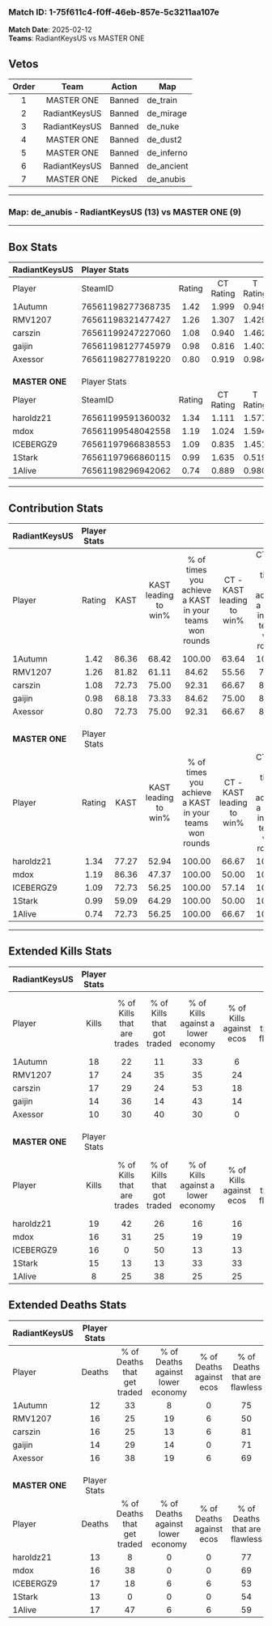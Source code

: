 ### Match ID: 1-75f611c4-f0ff-46eb-857e-5c3211aa107e  
**Match Date**: 2025-02-12  
**Teams**: RadiantKeysUS vs MASTER ONE  

## Vetos  

| Order | Team | Action | Map |
| :---: | :--: | :----: | --- |
| 1 | MASTER ONE | Banned | de_train |
| 2 | RadiantKeysUS | Banned | de_mirage |
| 3 | RadiantKeysUS | Banned | de_nuke |
| 4 | MASTER ONE | Banned | de_dust2 |
| 5 | MASTER ONE | Banned | de_inferno |
| 6 | RadiantKeysUS | Banned | de_ancient |
| 7 | MASTER ONE | Picked | de_anubis |

---  

### **Map**: de_anubis - RadiantKeysUS (13) vs MASTER ONE (9)  
---  

## Box Stats  

| **RadiantKeysUS** | Player Stats      |        |           |          |       |      |       |         |        |      |     |
| :- | :- | :-: | :-: | :-: | :-: | :-: | :-: | :-: | :-: | :-: | :-: |
| Player            | SteamID           | Rating | CT Rating | T Rating | KAST  | ADR  | Kills | Assists | Deaths | K/D  | HS% |
| 1Autumn           | 76561198277368735 |  1.42  |   1.999   |  0.949   | 86.36 | 87.5 |  18   |    8    |   12   | 1.50 | 50  |
| RMV1207           | 76561198321477427 |  1.26  |   1.307   |  1.429   | 81.82 | 93.8 |  17   |    5    |   16   | 1.06 | 47  |
| carszin           | 76561199247227060 |  1.08  |   0.940   |  1.462   | 72.73 | 62.1 |  17   |    2    |   16   | 1.06 | 52  |
| gaijin            | 76561198127745979 |  0.98  |   0.816   |  1.403   | 68.18 | 65.1 |  14   |    1    |   14   | 1.00 | 42  |
| Axessor           | 76561198277819220 |  0.80  |   0.919   |  0.984   | 72.73 | 57.1 |  10   |    4    |   16   | 0.63 | 40  |
|                   |                   |        |           |          |       |      |       |         |        |      |     |
|                   |                   |        |           |          |       |      |       |         |        |      |     |
|                   |                   |        |           |          |       |      |       |         |        |      |     |
| **MASTER ONE**    | Player Stats      |        |           |          |       |      |       |         |        |      |     |
| Player            | SteamID           | Rating | CT Rating | T Rating | KAST  | ADR  | Kills | Assists | Deaths | K/D  | HS% |
| haroldz21         | 76561199591360032 |  1.34  |   1.111   |  1.577   | 77.27 | 83.0 |  19   |    4    |   13   | 1.46 | 36  |
| mdox              | 76561199548042558 |  1.19  |   1.024   |  1.594   | 86.36 | 71.8 |  16   |    5    |   16   | 1.00 | 43  |
| ICEBERGZ9         | 76561197966838553 |  1.09  |   0.835   |  1.451   | 72.73 | 77.2 |  16   |    7    |   17   | 0.94 | 81  |
| 1Stark            | 76561197966860115 |  0.99  |   1.635   |  0.519   | 59.09 | 66.1 |  15   |    2    |   13   | 1.15 | 66  |
| 1Alive            | 76561198296942062 |  0.74  |   0.889   |  0.980   | 72.73 | 62.2 |   8   |   11    |   17   | 0.47 | 37  |
---  

## Contribution Stats  

| **RadiantKeysUS** | Player Stats |       |                      |                                                        |                           |                                                             |                          |                                                            |
| :- | :-: | :-: | :-: | :-: | :-: | :-: | :-: | :-: |
| Player            |    Rating    | KAST  | KAST leading to win% | % of times you achieve a KAST in your teams won rounds | CT - KAST leading to win% | CT - % of times you achieve a KAST in your teams won rounds | T - KAST leading to win% | T - % of times you achieve a KAST in your teams won rounds |
| 1Autumn           |     1.42     | 86.36 |        68.42         |                         100.00                         |           63.64           |                           100.00                            |          75.00           |                           100.00                           |
| RMV1207           |     1.26     | 81.82 |        61.11         |                         84.62                          |           55.56           |                            71.43                            |          66.67           |                           100.00                           |
| carszin           |     1.08     | 72.73 |        75.00         |                         92.31                          |           66.67           |                            85.71                            |          85.71           |                           100.00                           |
| gaijin            |     0.98     | 68.18 |        73.33         |                         84.62                          |           75.00           |                            85.71                            |          71.43           |                           83.33                            |
| Axessor           |     0.80     | 72.73 |        75.00         |                         92.31                          |           66.67           |                            85.71                            |          85.71           |                           100.00                           |
|                   |              |       |                      |                                                        |                           |                                                             |                          |                                                            |
|                   |              |       |                      |                                                        |                           |                                                             |                          |                                                            |
|                   |              |       |                      |                                                        |                           |                                                             |                          |                                                            |
| **MASTER ONE**    | Player Stats |       |                      |                                                        |                           |                                                             |                          |                                                            |
| Player            |    Rating    | KAST  | KAST leading to win% | % of times you achieve a KAST in your teams won rounds | CT - KAST leading to win% | CT - % of times you achieve a KAST in your teams won rounds | T - KAST leading to win% | T - % of times you achieve a KAST in your teams won rounds |
| haroldz21         |     1.34     | 77.27 |        52.94         |                         100.00                         |           66.67           |                           100.00                            |          45.45           |                           100.00                           |
| mdox              |     1.19     | 86.36 |        47.37         |                         100.00                         |           50.00           |                           100.00                            |          45.45           |                           100.00                           |
| ICEBERGZ9         |     1.09     | 72.73 |        56.25         |                         100.00                         |           57.14           |                           100.00                            |          55.56           |                           100.00                           |
| 1Stark            |     0.99     | 59.09 |        64.29         |                         100.00                         |           50.00           |                           100.00                            |          83.33           |                           100.00                           |
| 1Alive            |     0.74     | 72.73 |        56.25         |                         100.00                         |           66.67           |                           100.00                            |          50.00           |                           100.00                           |
---  

## Extended Kills Stats  

| **RadiantKeysUS** | Player Stats |                            |                            |                                    |                         |                              |                                 |                                       |                    |           |
| :- | :-: | :-: | :-: | :-: | :-: | :-: | :-: | :-: | :-: | :-: |
| Player            |    Kills     | % of Kills that are trades | % of Kills that got traded | % of Kills against a lower economy | % of Kills against ecos | % of Kills that are flawless | % of Kills that are close duels | % of Kills that are assisted by flash | Pistol Round Kills | AWP Kills |
| 1Autumn           |      18      |             22             |             11             |                 33                 |            6            |              56              |                0                |                   0                   |         5          |     4     |
| RMV1207           |      17      |             24             |             35             |                 35                 |           24            |              71              |               12                |                  18                   |         0          |     1     |
| carszin           |      17      |             29             |             24             |                 53                 |           18            |              59              |                0                |                   6                   |         0          |     0     |
| gaijin            |      14      |             36             |             14             |                 43                 |           14            |              71              |                7                |                   0                   |         0          |     1     |
| Axessor           |      10      |             30             |             40             |                 30                 |            0            |              50              |               10                |                  10                   |         0          |     0     |
|                   |              |                            |                            |                                    |                         |                              |                                 |                                       |                    |           |
|                   |              |                            |                            |                                    |                         |                              |                                 |                                       |                    |           |
|                   |              |                            |                            |                                    |                         |                              |                                 |                                       |                    |           |
| **MASTER ONE**    | Player Stats |                            |                            |                                    |                         |                              |                                 |                                       |                    |           |
| Player            |    Kills     | % of Kills that are trades | % of Kills that got traded | % of Kills against a lower economy | % of Kills against ecos | % of Kills that are flawless | % of Kills that are close duels | % of Kills that are assisted by flash | Pistol Round Kills | AWP Kills |
| haroldz21         |      19      |             42             |             26             |                 16                 |           16            |              79              |                0                |                   0                   |         9          |     2     |
| mdox              |      16      |             31             |             25             |                 19                 |           19            |              69              |                6                |                   0                   |         0          |     1     |
| ICEBERGZ9         |      16      |             0              |             50             |                 13                 |           13            |              69              |                6                |                   6                   |         0          |     3     |
| 1Stark            |      15      |             13             |             13             |                 33                 |           33            |              60              |                0                |                   0                   |         0          |     1     |
| 1Alive            |      8       |             25             |             38             |                 25                 |           25            |              63              |                0                |                  13                   |         0          |     2     |
## Extended Deaths Stats  

| **RadiantKeysUS** | Player Stats |                             |                                   |                          |                               |                            |                           |               |
| :- | :-: | :-: | :-: | :-: | :-: | :-: | :-: | :-: |
| Player            |    Deaths    | % of Deaths that get traded | % of Deaths against lower economy | % of Deaths against ecos | % of Deaths that are flawless | % of Deaths that are close | % of Deaths while blinded | Deaths to AWP |
| 1Autumn           |      12      |             33              |                 8                 |            0             |              75               |             0              |             0             |       2       |
| RMV1207           |      16      |             25              |                19                 |            6             |              50               |             6              |             6             |       2       |
| carszin           |      16      |             25              |                13                 |            6             |              81               |             0              |             0             |       3       |
| gaijin            |      14      |             29              |                14                 |            0             |              71               |             0              |             7             |       0       |
| Axessor           |      16      |             38              |                19                 |            6             |              69               |             6              |             0             |       2       |
|                   |              |                             |                                   |                          |                               |                            |                           |               |
|                   |              |                             |                                   |                          |                               |                            |                           |               |
|                   |              |                             |                                   |                          |                               |                            |                           |               |
| **MASTER ONE**    | Player Stats |                             |                                   |                          |                               |                            |                           |               |
| Player            |    Deaths    | % of Deaths that get traded | % of Deaths against lower economy | % of Deaths against ecos | % of Deaths that are flawless | % of Deaths that are close | % of Deaths while blinded | Deaths to AWP |
| haroldz21         |      13      |              8              |                 0                 |            0             |              77               |             0              |             8             |       1       |
| mdox              |      16      |             38              |                 0                 |            0             |              69               |             6              |             0             |       2       |
| ICEBERGZ9         |      17      |             18              |                 6                 |            6             |              53               |             0              |             6             |       0       |
| 1Stark            |      13      |              0              |                 0                 |            0             |              54               |             8              |             0             |       1       |
| 1Alive            |      17      |             47              |                 6                 |            6             |              59               |             12             |            18             |       1       |
